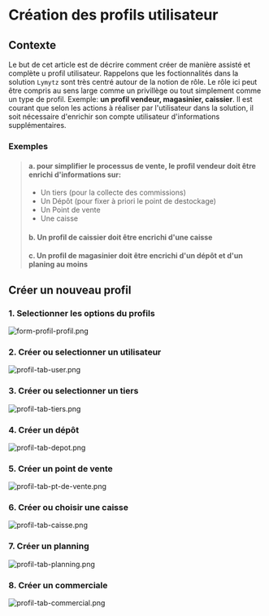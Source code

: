 # Création des profils utilisateur

## Contexte

Le but de cet article est de décrire comment créer de manière assisté et complète u profil utilisateur. Rappelons que les foctionnalités dans la solution `Lymytz` sont très centré autour de la notion de rôle. Le rôle ici peut être compris au sens large comme un privillège ou tout simplement comme un type de profil. Exemple: **un profil vendeur, magasinier, caissier**.
Il est courant que selon les actions à réaliser par l'utilisateur dans la solution, il soit nécessaire d'enrichir son compte utilisateur d'informations supplémentaires.

### Exemples

> #### a. pour simplifier le processus de vente, le profil vendeur doit être enrichi d'informations sur:
>
> - Un tiers (pour la collecte des commissions)
> - Un Dépôt (pour fixer à priori le point de destockage)
> - Un Point de vente
> - Une caisse
>
> #### b. Un profil de caissier doit être encrichi d'une caisse
>
> #### c. Un profil de magasinier doit être encrichi d'un dépôt et d'un planing au moins

## Créer un nouveau profil

### 1. Selectionner les options du profils

![form-profil-profil.png](https://i.postimg.cc/Yq2h9zfH/form-profil-profil.png)

### 2. Créer ou selectionner un utilisateur

![profil-tab-user.png](https://i.postimg.cc/XJS7fwRQ/profil-tab-user.png)

### 3. Créer ou selectionner un tiers

![profil-tab-tiers.png](https://i.postimg.cc/W1y43RXR/profil-tab-tiers.png)

### 4. Créer un dépôt

![profil-tab-depot.png](https://i.postimg.cc/43hxH8SY/profil-tab-depot.png)

### 5. Créer un point de vente

![profil-tab-pt-de-vente.png](https://i.postimg.cc/wT6M4Q7r/profil-tab-pt-de-vente.png)

### 6. Créer ou choisir une caisse

![profil-tab-caisse.png](https://i.postimg.cc/ryGz9PFW/profil-tab-caisse.png)

### 7. Créer un planning

![profil-tab-planning.png](https://i.postimg.cc/T1cwYpHQ/profil-tab-planning.png)

### 8. Créer un commerciale

![profil-tab-commercial.png](https://i.postimg.cc/x8Q82Kgc/profil-tab-commercial.png)
